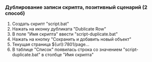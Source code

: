 ### Дублирование записи скрипта, позитивный сценарий (2 способ)

1. Создать скрипт "script.bat"
1. Нажать на иконку дубликата "Dublicate Row"
1. В поле "Имя скрипта" ввести "script-duplicate.bat"
1. Нажать на кнопку "Сохранить и добавить новый объект"
1. Текущая страница ${url}:7801/page...
1. В таблице "Список" появилась строка со значением "script-duplicate.bat" в столбце "Имя скрипта"
